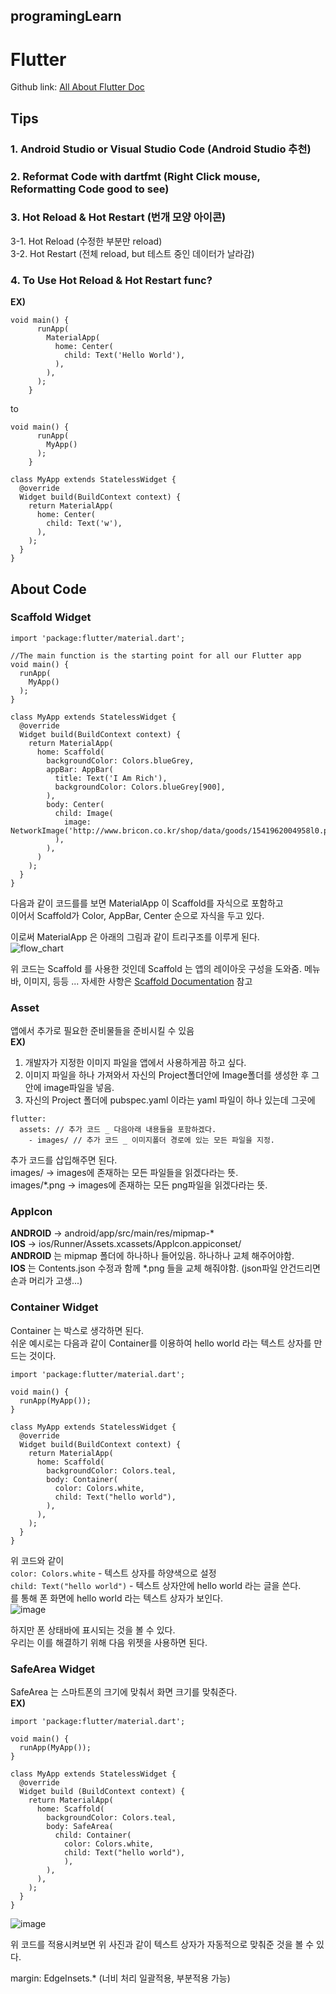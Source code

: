 ## programingLearn
# Flutter
Github link: [All About Flutter Doc](https://github.com/londonappbrewery/Flutter-Course-Resources)
## Tips
### 1. Android Studio or Visual Studio Code (Android Studio 추천)  
### 2. Reformat Code with dartfmt (Right Click mouse, Reformatting Code good to see)
### 3. **Hot Reload** & **Hot Restart** (번개 모양 아이콘)  
  3-1. Hot Reload (수정한 부분만 reload)  
  3-2. Hot Restart (전체 reload, but 테스트 중인 데이터가 날라감)  
### 4. To Use Hot Reload & Hot Restart  func?  
**EX)** 
```
void main() {
      runApp(
        MaterialApp(
          home: Center(
            child: Text('Hello World'),
          ),
        ),
      );
    }
```
to
```
void main() {
      runApp(
        MyApp()
      );
    }

class MyApp extends StatelessWidget {
  @override
  Widget build(BuildContext context) {
    return MaterialApp(
      home: Center(
        child: Text('w'),
      ),
    );
  }
}
```
## About Code

### Scaffold Widget
```
import 'package:flutter/material.dart';

//The main function is the starting point for all our Flutter app
void main() {
  runApp(
    MyApp()
  );
}

class MyApp extends StatelessWidget {
  @override
  Widget build(BuildContext context) {
    return MaterialApp(
      home: Scaffold(
        backgroundColor: Colors.blueGrey,
        appBar: AppBar(
          title: Text('I Am Rich'),
          backgroundColor: Colors.blueGrey[900],
        ),
        body: Center(
          child: Image(
            image: NetworkImage('http://www.bricon.co.kr/shop/data/goods/1541962004958l0.png'),
          ),
        ),
      )
    );
  }
}

```  
   
다음과 같이 코드를를 보면 MaterialApp 이 Scaffold를 자식으로 포함하고  
이어서 Scaffold가 Color, AppBar, Center 순으로 자식을 두고 있다.  
  
이로써 MaterialApp 은 아래의 그림과 같이 트리구조를 이루게 된다.  
![flow_chart](https://user-images.githubusercontent.com/51515055/71601544-33f56e00-2b97-11ea-9386-eeaed7a49ec3.jpg)

위 코드는 Scaffold 를 사용한 것인데 Scaffold 는 앱의 레이아웃 구성을 도와줌. 메뉴바, 이미지, 등등 ...
자세한 사항은 [Scaffold Documentation](https://api.flutter.dev/flutter/material/Scaffold-class.html) 참고  

### Asset
앱에서 추가로 필요한 준비물들을 준비시킬 수 있음  
**EX)**
1. 개발자가 지정한 이미지 파일을 앱에서 사용하게끔 하고 싶다.  
2. 이미지 파일을 하나 가져와서 자신의 Project폴더안에 Image폴더를 생성한 후 그안에 image파일을 넣음.  
3. 자신의 Project 폴더에 pubspec.yaml 이라는 yaml 파일이 하나 있는데 그곳에  
```
flutter:
  assets: // 추가 코드 _ 다음아래 내용들을 포함하겠다.
    - images/ // 추가 코드 _ 이미지폴더 경로에 있는 모든 파일을 지정.
```
추가 코드를 삽입해주면 된다.  
images/ -> images에 존재하는 모든 파일들을 읽겠다라는 뜻.  
images/*.png -> images에 존재하는 모든 png파일을 읽겠다라는 뜻.  

### AppIcon
**ANDROID** -> android/app/src/main/res/mipmap-*  
**IOS** -> ios/Runner/Assets.xcassets/Applcon.appiconset/  
**ANDROID** 는 mipmap 폴더에 하나하나 들어있음.  하나하나 교체 해주어야함.  
**IOS** 는 Contents.json 수정과 함께 *.png 들을 교체 해줘야함. (json파일 안건드리면 손과 머리가 고생...)  
### Container Widget
Container 는 박스로 생각하면 된다.  
쉬운 예시로는 다음과 같이 Container를 이용하여 hello world 라는 텍스트 상자를 만드는 것이다.  
```
import 'package:flutter/material.dart';

void main() {
  runApp(MyApp());
}

class MyApp extends StatelessWidget {
  @override
  Widget build(BuildContext context) {
    return MaterialApp(
      home: Scaffold(
        backgroundColor: Colors.teal,
        body: Container(
          color: Colors.white,
          child: Text("hello world"), 
        ),
      ),
    );
  }
}
```  
위 코드와 같이  
`color: Colors.white` - 텍스트 상자를 하양색으로 설정  
`child: Text("hello world")` - 텍스트 상자안에 hello world 라는 글을 쓴다.  
를 통해 폰 화면에 hello world 라는 텍스트 상자가 보인다.  
![image](https://user-images.githubusercontent.com/51515055/72029039-f9db4900-32c7-11ea-91c2-0f4f34f9b150.png)  

하지만 폰 상태바에 표시되는 것을 볼 수 있다.  
우리는 이를 해결하기 위해 다음 위젯을 사용하면 된다.

### SafeArea Widget
SafeArea 는 스마트폰의 크기에 맞춰서 화면 크기를 맞춰준다.  
**EX)**  

```
import 'package:flutter/material.dart';

void main() {
  runApp(MyApp());
}

class MyApp extends StatelessWidget {
  @override
  Widget build (BuildContext context) {
    return MaterialApp(
      home: Scaffold(
        backgroundColor: Colors.teal,
        body: SafeArea(
          child: Container(
            color: Colors.white,
            child: Text("hello world"),
            ),
        ),
      ),
    );
  }
}
```

![image](https://user-images.githubusercontent.com/51515055/72029457-4ffcbc00-32c9-11ea-92e5-04d4c11f3f86.png)  

위 코드를 적용시켜보면 위 사진과 같이 텍스트 상자가 자동적으로 맞춰준 것을 볼 수 있다.  


margin: EdgeInsets.* (너비 처리 일괄적용, 부분적용 가능)  

